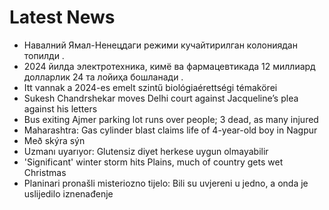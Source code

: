 # Latest News
-  Навалний Ямал-Ненецдаги режими кучайтирилган колониядан топилди .
-  2024 йилда электротехника, кимё ва фармацевтикада 12 миллиард долларлик 24 та лойиҳа бошланади .
-  Itt vannak a 2024-es emelt szintű biológiaérettségi témakörei
-  Sukesh Chandrshekar moves Delhi court against Jacqueline’s plea against his letters
-  Bus exiting Ajmer parking lot runs over people; 3 dead, as many injured
-  Maharashtra: Gas cylinder blast claims life of 4-year-old boy in Nagpur
-  Með skýra sýn
-  Uzmanı uyarıyor: Glutensiz diyet herkese uygun olmayabilir
-  'Significant' winter storm hits Plains, much of country gets wet Christmas
-  Planinari pronašli misteriozno tijelo: Bili su uvjereni u jedno, a onda je uslijedilo iznenađenje
